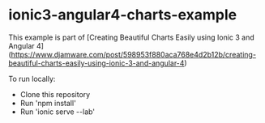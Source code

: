 # ionic3-angular4-charts-example

This example is part of [Creating Beautiful Charts Easily using Ionic 3 and Angular 4] (https://www.djamware.com/post/598953f880aca768e4d2b12b/creating-beautiful-charts-easily-using-ionic-3-and-angular-4)

To run locally:
- Clone this repository
- Run 'npm install'
- Run 'ionic serve --lab'
